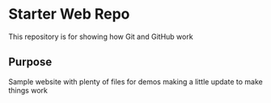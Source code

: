 # Starter Web Repo

This repository is for showing how Git and GitHub work

## Purpose

Sample website with plenty of files for demos
making a little update to make things work
